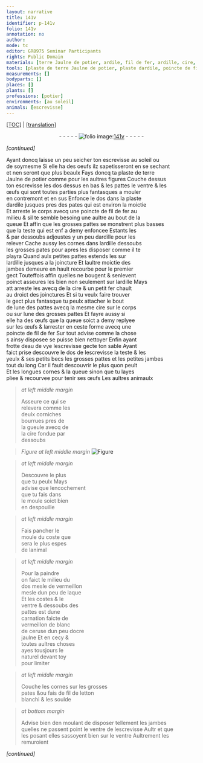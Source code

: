 ```yaml
---
layout: narrative
title: 141v
identifier: p-141v
folio: 141v
annotation: no
author:
mode: tc
editor: GR8975 Seminar Participants
rights: Public Domain
materials: [terre Jaulne de potier, ardile, fil de fer, ardille, cire, fer, eau de vye, escrevisse, cire fondue, vermeillon, laque, blanc de ceruse, ocre jaulne, fil de letton blanchi, soulde]
tools: [plaste de terre Jaulne de potier, plaste dardile, poincte de fil de fer, petit fer chault, moule]
measurements: []
bodyparts: []
places: []
plants: []
professions: [potier]
environments: [au soleil]
animals: [escrevisse]
---
```


 <p><a href="{{ site.baseurl }}/diplomatic/">[TOC]</a> | <a href="{{ site.baseurl }}/texts/p-141v_tl/" target="_blank">[translation]</a></p><div class="folio" align="center">- - - - - <a href="http://gallica.bnf.fr/ark:/12148/btv1b10500001g/f288.image" target="_blank"><img src="https://cu-mkp.github.io/2017-workshop-edition/assets/photo-icon.png" alt="folio image: " style="display:inline-block; margin-bottom:-3px;"/>141v</a> - - - - - </div>  
 
*[continued]*
  
 Ayant doncq laisse un peu seicher ton <span class="al">escrevisse</span> <span class="env">au soleil</span> ou<br/> de soymesme Si elle ha des oeufs ilz sapetisseront en se secha<span class="exp">n</span>t<br/> et nen seront que plus beaulx Fays doncq ta <span class="tl">plaste de <span class="m">terre<br/> Jaulne de <span class="pro">potier</span></span></span> co<span class="exp">mm</span>e pour les aultres figures Couche dessus<br/> ton <span class="al">escrevisse</span> le<span class="del">s</span> dos <span class="del">dessus</span> <span class="add">en bas</span> & les pattes le ventre & les<br/> œufs qui sont toutes parties plus fantasques a mouler<br/> en contremont et en sus Enfonce le dos dans la <span class="tl">plaste<br/> d<span class="m">ardile</span></span> jusques pres des pates qui est environ la moictie<br/> Et arreste le corps avecq une <span class="tl">poincte de <span class="m">fil de fer</span></span> au<br/> milieu & sil te semble besoing une aultre au bout de la<br/> queue Et affin que les <span class="add">grosses</span> pattes se monstrent plus basses<br/> que la teste qui est <span class="del">enf</span> a demy enfoncee Estants les<br/> & par dessoubs adjoustes y un peu d<span class="m">ardille</span> pour les<br/> relever Cache aussy les cornes dans l<span class="m">ardille</span> dessoubs<br/> les grosses pates pour apres les disposer co<span class="exp">mm</span>e il te<br/> playra Quand aulx petites pattes estends les sur<br/> l<span class="m">ardille</span> jusques a la joincture Et laultre moictie des<br/> jambes demeure en hault recourbe pour le premier<br/> gect Touteffois affin quelles ne bougent & senlevent<br/> poinct asseures les bien non seulement sur l<span class="m">ardille</span> Mays<br/> <span class="del">att</span> arreste les avecq de la <span class="m">cire</span> & un <span class="tl">petit <span class="m">fer</span> chault</span><br/> au droict des joinctures Et si tu veulx faire trouver<br/> le gect plus fantasque tu peulx attacher le bout<br/> de lune des pattes avecq la mesme <span class="m">cire</span> sur le corps<br/> ou sur lune des grosses pattes Et fayre aussy si<br/> elle ha des œufs que la queue soict a demy replyee<br/> sur les œufs & larrester en ceste forme avecq une<br/> <span class="tl">poincte de <span class="m">fil de fer</span></span> Sur tout advise comme la chose<br/> <span class="del">s</span> ainsy disposee se puisse bien nettoyer Enfin ayant<br/> frotte d<span class="m">eau de vye</span> l<span class="al">escrevisse</span> gecte ton sable Ayant<br/> faict prise descouvre le dos de l<span class="m">escrevisse</span> la teste & les<br/> yeulx & ses petits becs les grosses pattes et les petites jambes<br/> tout du long Car il fault descouvrir le plus quon peult<br/> Et les longues cornes & la queue sinon que tu layes<br/> pliee & recourvee pour tenir ses œufs Les aultres animaulx 
 
> *at left middle margin*
> 
> 
>   Asseure ce qui se<br/> relevera co<span class="exp">mm</span>e les<br/> deulx corniches<br/> bourrues pres de<br/> la gueule avecq de<br/> la <span class="m">cire fondue</span> par<br/> dessoubs 
 
> *Figure*
> *at left middle margin*
> <a href="https://drive.google.com/open?id=0B9-oNrvWdlO5R0NIbHoyNTNQRlk" target="_blank"><img src="https://cu-mkp.github.io/GR8975-edition/assets/photo-icon.png" alt="Figure" style="display:inline-block; margin-bottom:-3px;"/></a>
 
> *at left middle margin*
> 
> 
>   Descouvre le plus<br/> que tu peulx Mays<br/> advise que lencochement<br/> que tu fais dans<br/> le <span class="tl">moule</span> soict bien<br/> en despouille 
 
> *at left middle margin*
> 
> 
>   Fais pancher le<br/> <span class="tl">moule</span> du coste que<br/> sera le plus espes<br/> de lanimal 
 
> *at left middle margin*
> 
> 
>   Pour la paindre<br/> on faict le milieu du<br/> dos <span class="del">mesle</span> de <span class="m">vermeillon</span><br/> mesle dun peu de <span class="m">laque</span><br/> Et les costes & le<br/> ventre & dessoubs des<br/> pattes est dune<br/> carnation faicte de<br/> <span class="m">vermeillon</span> de <span class="m">blanc<br/> de ceruse</span> dun peu d<span class="m">ocre<br/> jaulne</span> Et en cecy &<br/> toutes aultres choses<br/> ayes tousjours le<br/> naturel devant toy<br/> pour limiter 
 
> *at left middle margin*
> 
> 
>   Couche les cornes sur les grosses<br/> pates <span class="del">&</span>ou fais de <span class="m">fil de letton<br/> blanchi</span> & les <span class="m">soulde</span> 
 
> *at bottom margin*
> 
> 
>   Advise bien <span class="del">d</span>en moulant de disposer tellement les jambes<br/> quelles ne passent point le ventre de l<span class="al">escrevisse</span> <span class="del">Aultr</span> et que<br/> les posant elles sassoyent bien sur le ventre Aultrement les<br/> <span class="ill"></span> remuroient
 
*[continued]*
 
 